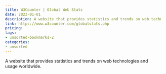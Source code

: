 ```yaml
---
title: W3Counter | Global Web Stats
date: 2023-01-01
description: A website that provides statistics and trends on web technologies and usage worldwide.
link: https://www.w3counter.com/globalstats.php
pricing: 
tags: 
- unsorted-bookmarks-2 
categories: 
- unsorted 
---
```


A website that provides statistics and trends on web technologies and usage worldwide.